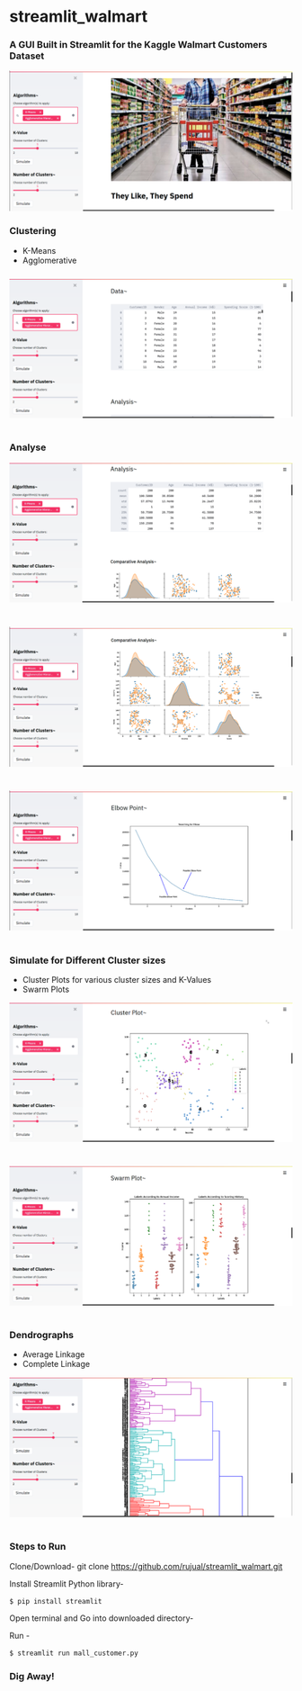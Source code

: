 # streamlit_walmart

### A GUI Built in Streamlit for the Kaggle Walmart Customers Dataset

![Graphical UI of the Walmart Customers Dataset](https://github.com/rujual/streamlit_walmart/blob/master/Screenshot%20from%202020-04-05%2011-26-32.png)

### Clustering
  * K-Means
  * Agglomerative 
### 

![Graphical UI of the Walmart Customers Dataset](https://github.com/rujual/streamlit_walmart/blob/master/Screenshot%20from%202020-04-05%2011-26-40.png)

# 

### Analyse
![Graphical UI of the Walmart Customers Dataset](https://github.com/rujual/streamlit_walmart/blob/master/Screenshot%20from%202020-04-05%2011-26-48.png)
#
![Graphical UI of the Walmart Customers Dataset](https://github.com/rujual/streamlit_walmart/blob/master/Screenshot%20from%202020-04-05%2011-26-52.png)
# 
![Graphical UI of the Walmart Customers Dataset](https://github.com/rujual/streamlit_walmart/blob/master/Screenshot%20from%202020-04-05%2011-26-59.png)
#


### Simulate for Different Cluster sizes

  * Cluster Plots for various cluster sizes and K-Values
  * Swarm Plots 
  
![Graphical UI of the Walmart Customers Dataset](https://github.com/rujual/streamlit_walmart/blob/master/Screenshot%20from%202020-04-05%2011-27-21.png)
#
![Graphical UI of the Walmart Customers Dataset](https://github.com/rujual/streamlit_walmart/blob/master/Screenshot%20from%202020-04-05%2011-27-33.png)
#


### Dendrographs

  * Average Linkage
  * Complete Linkage

![Graphical UI of the Walmart Customers Dataset](https://github.com/rujual/streamlit_walmart/blob/master/Screenshot%20from%202020-04-05%2011-28-04.png)
#

### Steps to Run

Clone/Download- git clone https://github.com/rujual/streamlit_walmart.git

Install Streamlit Python library- 
```bash  
$ pip install streamlit  
```

Open terminal and Go into downloaded directory-

Run - 
```bash  
$ streamlit run mall_customer.py  
```  

### Dig Away!
